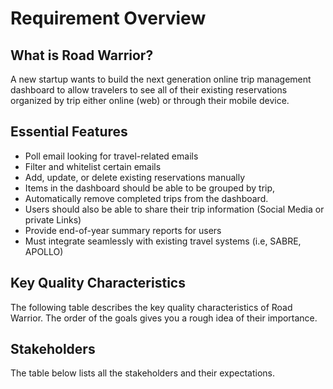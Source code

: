 # Requirement Overview
## What is Road Warrior?
A new startup wants to build the next generation online trip management dashboard to allow travelers to see all
of their existing reservations organized by trip either online (web) or through their mobile device.

## Essential Features
- Poll email looking for travel-related emails
- Filter and whitelist certain emails
- Add, update, or delete existing reservations manually
- Items in the dashboard should be able to be grouped by trip, 
- Automatically remove completed trips from the dashboard.
- Users should also be able to share their trip information (Social Media or private Links)
- Provide end-of-year summary reports for users
- Must integrate seamlessly with existing travel systems (i.e, SABRE, APOLLO)

## Key Quality Characteristics
The following table describes the key quality characteristics of Road Warrior. The order of the goals gives you a rough idea of their importance.

## Stakeholders
The table below lists all the stakeholders and their expectations.

